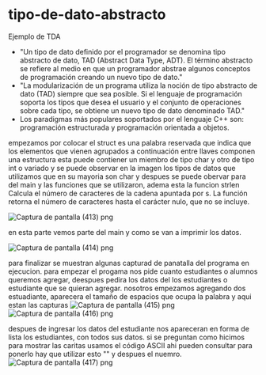 # tipo-de-dato-abstracto
Ejemplo de TDA
+ "Un tipo de dato definido por el programador se denomina tipo abstracto de dato, TAD (Abstract Data Type, ADT). El término abstracto se refiere al medio en que un programador abstrae algunos conceptos de programación creando un nuevo tipo de dato."
+ "La modularización de un programa utiliza la noción de tipo abstracto de dato (TAD) siempre que sea posible. Si el lenguaje de programación soporta los tipos que desea el usuario y el conjunto de operaciones sobre cada tipo, se obtiene un nuevo tipo de dato denominado TAD."
+ Los paradigmas más populares soportados por el lenguaje C++ son: programación estructurada y programación orientada a objetos.

empezamos por colocar el struct es una palabra reservada que indica que los elementos que vienen agrupados a continuación entre llaves componen una estructura esta puede contiener un miembro de tipo char y otro de tipo int o variado y se puede observar en la imagen los tipos de datos que utilizamos que en su mayoria son char y despues se puede obervar para del main y las funciones que se utilizaron, adema esta la funcion strlen Calcula el número de caracteres de la cadena apuntada por s. La función retorna el número de caracteres hasta el carácter nulo, que no se incluye.

![Captura de pantalla (413) png](https://user-images.githubusercontent.com/71051834/97927510-b8220000-1d2a-11eb-9202-ff0bc2d35141.jpg)

en esta parte vemos parte del main y como se van a imprimir los datos.

![Captura de pantalla (414) png](https://user-images.githubusercontent.com/71051834/97927531-c5d78580-1d2a-11eb-9bcb-ba34c6718778.jpg)

para finalizar se muestran algunas capturad de panatalla del programa en ejecucion.
para empezar el progama nos pide cuanto estudiantes o alumnos queremos agregar, deespues pedira los datos del los estudiantes o estudiante que se quieran agregar.
nosotros empezamos agregando dos estuadiante, aparecera el tamaño de espacios que ocupa la palabra y aqui estan las capturas
![Captura de pantalla (415) png](https://user-images.githubusercontent.com/71051834/97927590-e4d61780-1d2a-11eb-90d2-5e95f1d45a85.jpg)
![Captura de pantalla (416) png](https://user-images.githubusercontent.com/71051834/97927639-fb7c6e80-1d2a-11eb-816b-ba8f0896191b.jpg)

despues de ingresar los datos del estudiante nos apareceran en forma de lista los estudiantes, con todos sus datos.
si se preguntan como hicimos para mostrar las caritas usamos el código ASCII ahi pueden consultar para ponerlo hay que utilizar esto "\" y despues el nuemro.
![Captura de pantalla (417) png](https://user-images.githubusercontent.com/71051834/97927710-2070e180-1d2b-11eb-9423-4f35f91965f3.jpg)
